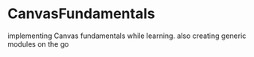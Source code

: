 # CanvasFundamentals
implementing Canvas fundamentals while learning. also creating generic modules on the go 

